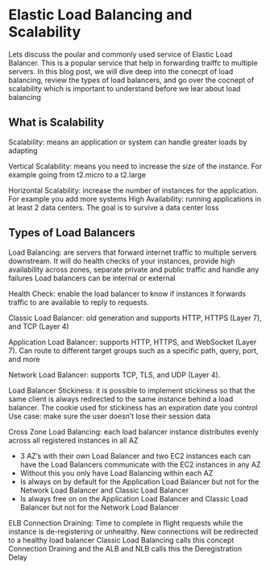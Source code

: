 <h1> Elastic Load Balancing and Scalability</h1>

Lets discuss the poular and commonly used service of Elastic Load Balancer. This is a popular service that help in forwarding traiffc to multiple servers. In this blog post, we will dive deep into the conecpt of load balancing, review the types of load balancers, and go over the cocnept of scalability which is important to understand before we lear about load balancing

<h2>What is Scalability </h2>
Scalability: means an application or system can handle greater loads by adapting

Vertical Scalability: means you need to increase the size of the instance. For example going from t2.micro to a t2.large

Horizontal Scalability: increase the number of instances for the application. For example you add more systems
High Availability: running applications in at least 2 data centers. The goal is to survive a data center loss

<h2>Types of Load Balancers</h2>
Load Balancing: are servers that forward internet traffic to multiple servers downstream. It will do health checks of your instances, provide high availability across zones, separate private and public traffic and handle any failures Load balancers can be internal or external

Health Check: enable the load balancer to know if instances it forwards traffic to are available to reply to requests. 

Classic Load Balancer: old generation and supports HTTP, HTTPS (Layer 7), and TCP (Layer 4)

Application Load Balancer: supports HTTP, HTTPS, and WebSocket (Layer 7). Can route to different target groups such as a specific path, query, port, and more

Network Load Balancer: supports TCP, TLS, and UDP (Layer 4).

Load Balancer Stickiness: it is possible to implement stickiness so that the same client is always redirected to the same instance behind a load balancer. The cookie used for stickiness has an expiration date you control
Use case: make sure the user doesn’t lose their session data

Cross Zone Load Balancing: each load balancer instance distributes evenly across all registered instances in all AZ
- 3 AZ’s with their own Load Balancer and two EC2 instances each can have the Load Balancers communicate with the EC2 instances in any AZ
- Without this you only have Load Balancing within each AZ
- Is always on by default for the Application Load Balancer but not for the Network Load Balancer and Classic Load Balancer
- Is always free on on the Application Load Balancer and Classic Load Balancer but not for the Network Load Balancer

ELB Connection Draining: Time to complete in flight requests while the instance is de-registering or unhealthy. New connections will be redirected to a healthy load balancer Classic Load Balancing calls this concept Connection Draining and the ALB and NLB calls this the Deregistration Delay

